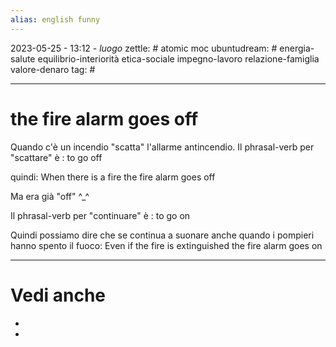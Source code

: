 ```yaml
---
alias: english funny
---
```

2023-05-25 - 13:12 - *luogo*
zettle: # atomic moc
ubuntudream: # energia-salute equilibrio-interiorità etica-sociale impegno-lavoro relazione-famiglia valore-denaro 
tag: #

---
# the fire alarm goes off

Quando c'è un incendio "scatta" l'allarme antincendio.
Il phrasal-verb per "scattare" è : to go off

quindi:
When there is a fire the fire alarm goes off

Ma era già "off" ^_^

Il phrasal-verb per "continuare" è : to go on

Quindi possiamo dire che se continua a suonare anche quando i pompieri hanno spento il fuoco:
Even if the fire is extinguished the fire alarm goes on


---
# Vedi anche
- 
- 